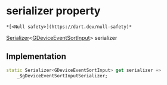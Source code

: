 


# serializer property




    *[<Null safety>](https://dart.dev/null-safety)*




[Serializer](https://pub.dev/documentation/built_value/8.1.2/serializer/Serializer-class.html)&lt;[GDeviceEventSortInput](../../third_party_yonomi_graphql_schema_schema.docs.schema.gql/GDeviceEventSortInput-class.md)> serializer
  







## Implementation

```dart
static Serializer<GDeviceEventSortInput> get serializer =>
    _$gDeviceEventSortInputSerializer;
```








